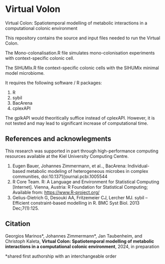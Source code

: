 # Virtual Volon
Virtual Colon: Spatiotemporal modelling of metabolic interactions in a computational colonic environment

This repository contains the source and input files needed to run the Virtual Colon. 

The Mono-colonalisation.R file simulates mono-colonisation experiments with context-specific colonic cell.

The SIHUMIx.R file context-specific colonic cells with the SIHUMIx minimal model microbiome.

It requires the following software / R packages:
1. R
2. sybil
3. BacArena
4. cplexAPI

The gplkAPI would theoritically suffice instead of cplexAPI. However, it is not tested and may lead to significant increase of computational time.

## References and acknowlegments
This research was supported in part through high-performance computing resources available at the Kiel University Computing Centre.

1. Eugen Bauer, Johannes Zimmermann, et al..,  BacArena: Individual-based metabolic modeling of heterogeneous microbes in complex communities, doi:10.1371/journal.pcbi.1005544
2. R Core Team. R: A Language and Environment for Statistical Computing [Internet]. Vienna, Austria: R Foundation for Statistical Computing; Available from: https://www.R-project.org/
3.	Gelius-Dietrich G, Desouki AA, Fritzemeier CJ, Lercher MJ. sybil – Efficient constraint-based modelling in R. BMC Syst Biol. 2013 Dec;7(1):125.

## Citation
Georgios Marinos*, Johannes Zimmermann*, Jan Taubenheim, and Christoph Kaleta, **Virtual Colon: Spatiotemporal modelling of metabolic interactions in a computational colonic environment**, 2024, in preparation

*shared first authorship with an interchangeable order